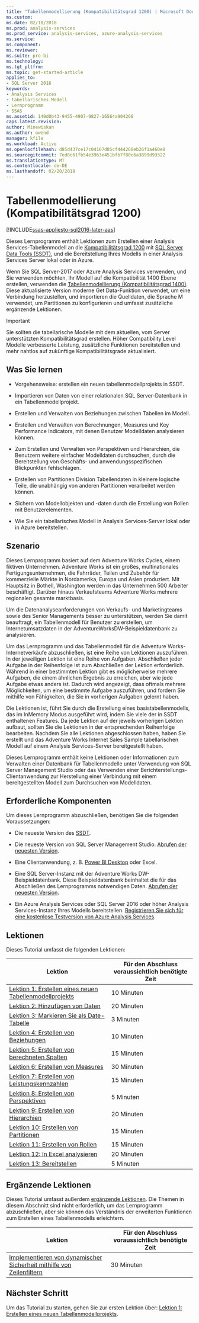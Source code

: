 ```yaml
---
title: "Tabellenmodellierung (Kompatibilitätsgrad 1200) | Microsoft Docs"
ms.custom: 
ms.date: 02/10/2018
ms.prod: analysis-services
ms.prod_service: analysis-services, azure-analysis-services
ms.service: 
ms.component: 
ms.reviewer: 
ms.suite: pro-bi
ms.technology: 
ms.tgt_pltfrm: 
ms.topic: get-started-article
applies_to:
- SQL Server 2016
keywords:
- Analysis Services
- tabellarisches Modell
- Lernprogramm
- SSAS
ms.assetid: 140d0b43-9455-4907-9827-16564a904268
caps.latest.revision: 
author: Minewiskan
ms.author: owend
manager: kfile
ms.workload: Active
ms.openlocfilehash: d85d437ce17c04107d85cf444268eb26f1a460e8
ms.sourcegitcommit: 7ed8c61fb54e3963e451bfb7f80c6a3899d93322
ms.translationtype: MT
ms.contentlocale: de-DE
ms.lasthandoff: 02/20/2018
---
```

# <a name="tabular-modeling-1200-compatibility-level"></a>Tabellenmodellierung (Kompatibilitätsgrad 1200)
[!INCLUDE[ssas-appliesto-sql2016-later-aas](../includes/ssas-appliesto-sql2016-later-aas.md)]

Dieses Lernprogramm enthält Lektionen zum Erstellen einer Analysis Services-Tabellenmodell an die [Kompatibilitätsgrad 1200](../analysis-services/tabular-models/compatibility-level-for-tabular-models-in-analysis-services.md) mit [SQL Server Data Tools (SSDT)](https://docs.microsoft.com/sql/ssdt/download-sql-server-data-tools-ssdt), und die Bereitstellung Ihres Modells in einer Analysis Services Server lokal oder in Azure.  
 
Wenn Sie SQL Server-2017 oder Azure Analysis Services verwenden, und Sie verwenden möchten, Ihr Modell auf die Kompatibilität 1400 Ebene erstellen, verwenden die [Tabellenmodellierung (Kompatibilitätsgrad 1400)](tutorial-tabular-1400/as-adventure-works-tutorial.md). Diese aktualisierte Version moderne Get Data-Funktion verwendet, um eine Verbindung herzustellen, und importieren die Quelldaten, die Sprache M verwendet, um Partitionen zu konfigurieren und umfasst zusätzliche ergänzende Lektionen.

> [!IMPORTANT]
> Sie sollten die tabellarische Modelle mit dem aktuellen, vom Server unterstützten Kompatibilitätsgrad erstellen. Höher Compatibility Level Modelle verbesserte Leistung, zusätzliche Funktionen bereitstellen und mehr nahtlos auf zukünftige Kompatibilitätsgrade aktualisiert.
 
  
## <a name="what-you-learn"></a>Was Sie lernen   
  
-   Vorgehensweise: erstellen ein neuen tabellenmodellprojekts in SSDT.
  
-   Importieren von Daten von einer relationalen SQL Server-Datenbank in ein Tabellenmodellprojekt.  
  
-   Erstellen und Verwalten von Beziehungen zwischen Tabellen im Modell.  
  
-   Erstellen und Verwalten von Berechnungen, Measures und Key Performance Indicators, mit denen Benutzer Modelldaten analysieren können.  
  
-   Zum Erstellen und Verwalten von Perspektiven und Hierarchien, die Benutzern weitere einfacher Modelldaten durchsuchen, durch die Bereitstellung von Geschäfts- und anwendungsspezifischen Blickpunkten fehlschlagen.  
  
-   Erstellen von Partitionen Division Tabellendaten in kleinere logische Teile, die unabhängig von anderen Partitionen verarbeitet werden können.  
  
-   Sichern von Modellobjekten und -daten durch die Erstellung von Rollen mit Benutzerelementen.  
  
-   Wie Sie ein tabellarisches Modell in Analysis Services-Server lokal oder in Azure bereitstellen.  
  
## <a name="scenario"></a>Szenario  
Dieses Lernprogramm basiert auf dem Adventure Works Cycles, einem fiktiven Unternehmen. Adventure Works ist ein großes, multinationales Fertigungsunternehmen, die Fahrräder, Teilen und Zubehör für kommerzielle Märkte in Nordamerika, Europa und Asien produziert. Mit Hauptsitz in Bothell, Washington werden in das Unternehmen 500 Arbeiter beschäftigt. Darüber hinaus Verkaufsteams Adventure Works mehrere regionalen gesamte marktbasis.  
  
Um die Datenanalyseanforderungen von Verkaufs- und Marketingteams sowie des Senior Managements besser zu unterstützen, werden Sie damit beauftragt, ein Tabellenmodell für Benutzer zu erstellen, um Internetumsatzdaten in der AdventureWorksDW-Beispieldatenbank zu analysieren.  
  
Um das Lernprogramm und das Tabellenmodell für die Adventure Works-Internetverkäufe abzuschließen, ist eine Reihe von Lektionen auszuführen. In der jeweiligen Lektion ist eine Reihe von Aufgaben. Abschließen jeder Aufgabe in der Reihenfolge ist zum Abschließen der Lektion erforderlich. Während in einer bestimmten Lektion gibt es möglicherweise mehrere Aufgaben, die einem ähnlichen Ergebnis zu erreichen, aber wie jede Aufgabe etwas anders ist. Dadurch wird angezeigt, dass oftmals mehrere Möglichkeiten, um eine bestimmte Aufgabe auszuführen, und fordern Sie mithilfe von Fähigkeiten, die Sie in vorherigen Aufgaben gelernt haben.  
  
Die Lektionen ist, führt Sie durch die Erstellung eines basistabellenmodells, das im InMemory Modus ausgeführt wird, indem Sie viele der in SSDT enthaltenen Features. Da jede Lektion auf der jeweils vorherigen Lektion aufbaut, sollten Sie die Lektionen in der entsprechenden Reihenfolge bearbeiten. Nachdem Sie alle Lektionen abgeschlossen haben, haben Sie erstellt und das Adventure Works Internet Sales Sample tabellarischen Modell auf einem Analysis Services-Server bereitgestellt haben.  
  
Dieses Lernprogramm enthält keine Lektionen oder Informationen zum Verwalten einer Datenbank für Tabellenmodelle unter Verwendung von SQL Server Management Studio oder das Verwenden einer Berichterstellungs-Clientanwendung zur Herstellung einer Verbindung mit einem bereitgestellten Modell zum Durchsuchen von Modelldaten.  
  
## <a name="prerequisites"></a>Erforderliche Komponenten  
Um dieses Lernprogramm abzuschließen, benötigen Sie die folgenden Voraussetzungen:  
  
-   Die neueste Version des [SSDT](../ssdt/download-sql-server-data-tools-ssdt.md).

-   Die neueste Version von SQL Server Management Studio. [Abrufen der neuesten Version](https://docs.microsoft.com/sql/ssms/download-sql-server-management-studio-ssms). 
  
-   Eine Clientanwendung, z. B. [Power BI Desktop](https://powerbi.microsoft.com/desktop/) oder Excel.    
  
-   Eine SQL Server-Instanz mit der Adventure Works DW-Beispieldatenbank. Diese Beispieldatenbank beinhaltet die für das Abschließen des Lernprogramms notwendigen Daten. [Abrufen der neuesten Version](https://github.com/Microsoft/sql-server-samples/releases/tag/adventureworks).  
  

-   Ein Azure Analysis Services oder SQL Server 2016 oder höher Analysis Services-Instanz Ihres Modells bereitstellen. [Registrieren Sie sich für eine kostenlose Testversion von Azure Analysis Services](https://azure.microsoft.com/services/analysis-services/).
  
## <a name="lessons"></a>Lektionen  
Dieses Tutorial umfasst die folgenden Lektionen:  
  
|Lektion|Für den Abschluss voraussichtlich benötigte Zeit|  
|----------|------------------------------|  
|[Lektion 1: Erstellen eines neuen Tabellenmodellprojekts](../analysis-services/lesson-1-create-a-new-tabular-model-project.md)|10 Minuten|  
|[Lektion 2: Hinzufügen von Daten](../analysis-services/lesson-2-add-data.md)|20 Minuten|  
|[Lektion 3: Markieren Sie als Date-Tabelle](../analysis-services/lesson-3-mark-as-date-table.md)|3 Minuten|  
|[Lektion 4: Erstellen von Beziehungen](../analysis-services/lesson-4-create-relationships.md)|10 Minuten|  
|[Lektion 5: Erstellen von berechneten Spalten](../analysis-services/lesson-5-create-calculated-columns.md)|15 Minuten|
|[Lektion 6: Erstellen von Measures](../analysis-services/lesson-6-create-measures.md)|30 Minuten|  
|[Lektion 7: Erstellen von Leistungskennzahlen](../analysis-services/lesson-7-create-key-performance-indicators.md)|15 Minuten|  
|[Lektion 8: Erstellen von Perspektiven](../analysis-services/lesson-8-create-perspectives.md)|5 Minuten|  
|[Lektion 9: Erstellen von Hierarchien](../analysis-services/lesson-9-create-hierarchies.md)|20 Minuten|  
|[Lektion 10: Erstellen von Partitionen](../analysis-services/lesson-10-create-partitions.md)|15 Minuten|  
|[Lektion 11: Erstellen von Rollen](../analysis-services/lesson-11-create-roles.md)|15 Minuten|  
|[Lektion 12: In Excel analysieren](../analysis-services/lesson-12-analyze-in-excel.md)|20 Minuten| 
|[Lektion 13: Bereitstellen](../analysis-services/lesson-13-deploy.md)|5 Minuten|  
  
## <a name="supplemental-lessons"></a>Ergänzende Lektionen  
Dieses Tutorial umfasst außerdem [ergänzende Lektionen](http://msdn.microsoft.com/library/2018456f-b4a6-496c-89fb-043c62d8b82e). Die Themen in diesem Abschnitt sind nicht erforderlich, um das Lernprogramm abzuschließen, aber sie können das Verständnis der erweiterten Funktionen zum Erstellen eines Tabellenmodells erleichtern.  
  
|Lektion|Für den Abschluss voraussichtlich benötigte Zeit|  
|----------|------------------------------|  
|[Implementieren von dynamischer Sicherheit mithilfe von Zeilenfiltern](../analysis-services/supplemental-lesson-implement-dynamic-security-by-using-row-filters.md)|30 Minuten|  

  
## <a name="next-step"></a>Nächster Schritt  
Um das Tutorial zu starten, gehen Sie zur ersten Lektion über: [Lektion 1: Erstellen eines neuen Tabellenmodellprojekts](../analysis-services/lesson-1-create-a-new-tabular-model-project.md).  
  
  
  

